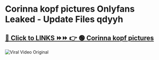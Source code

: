 
 # Corinna kopf pictures Onlyfans Leaked - Update Files qdyyh

## <h2><a href="https://clipsfans.com/Corinna_kopf_pictures&ref=git">🔗 Click to LINKS ⏩⏩ 👉 🟢 Corinna kopf pictures </a></h2>

<a href="https://clipsfans.com/Corinna_kopf_pictures&ref=git" rel="nofollow" data-target="animated-image.originalLink"><img src="https://i.ibb.co.com/xMMVF88/686577567.gif" alt="Viral Video Original" style="max-width: 100%; display: inline-block;" data-target="animated-image.originalImage"></a>

